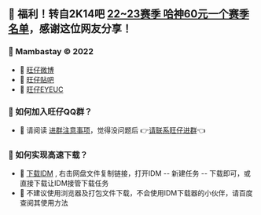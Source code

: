 ##  🎉 福利！转自2K14吧 [22~23赛季 哈神60元一个赛季名单](https://tieba.baidu.com/p/8016115050)，感谢这位网友分享！

###  🏀 Mambastay © 2022
- 🎈 [旺仔微博](https://weibo.com/u/7523590830)
- 🎈 [旺仔贴吧](https://tieba.baidu.com/f?fr=home&kw=2k14)
- 🎈 [旺仔EYEUC](https://bbs.eyeuc.com/down/user/旺仔) 

### 🏀 如何加入旺仔QQ群？
- 🎈 请阅读 [进群注意事项](https://aliyundrive.com/s/Q2ipq2RNBhH)，觉得没问题后 👉[请联系旺仔进群](http://wpa.qq.com/msgrd?v=3&uin=3262517128&site=qq&menu=yes)👈

### 🏀 如何实现高速下载？
- 🎈 [下载IDM](https://aliyundrive.com/s/6UFKShKmQy5) , 右击网盘文件复制链接，打开IDM -- 新建任务 -- 下载即可，或直接下载让IDM接管下载任务
- 🎈  不建议使用浏览器及打包文件下载，不会使用IDM下载器的小伙伴，请百度查阅其使用方法

